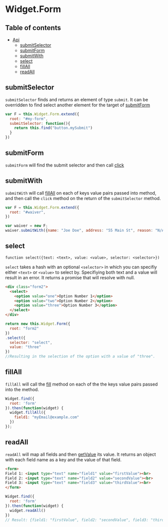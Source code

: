 Widget.Form
=================

## Table of contents
  * [Api](#api)
    * [submitSelector](#submitselector)
    * [submitForm](#submitform)
    * [submitWith](#submitwith)
    * [select](#select)
    * [fillAll](#fillall)
    * [readAll](#readall)

## submitSelector

`submitSelector` finds and returns an element of type `submit`. It can be overridden to find select another element for the target of [submitForm](#submitform)

```js
var F = this.Widget.Form.extend({
  root: "#my-form",
  submitSelector: function(){
    return this.find("button.mySubmit")
  }
})
```

## submitForm

`submitForm` will find the submit selector and then call [click](widget.md#click)

## submitWith

`submitWith` will call [fillAll](#fillall) on each of keys value pairs passed into method, and then call the `click` method on the return of the `submitSelector` method.

```js
var F = this.Widget.Form.extend({
  root: "#waiver",
})

var waiver = new F;
waiver.submitWith({name: "Joe Doe", address: "55 Main St", reason: "N/A"});
```

## select

`function select({text: <text>, value: <value>, selector: <selector>})`

`select` takes a hash with an optional `<selector>` in which you can specifiy either `<text>` or `<value>` to select by. Specifiying both text and a value will result in an error. It returns a promise that will resolve with null.

```html
<div class="form2">
  <select>
    <option value="one">Option Number 1</option>
    <option value="two">Option Number 2</option>
    <option value="three">Option Number 3</option>
  </select>
</div>
```
```js
return new this.Widget.Form({
  root: "form2"
})
.select({
  selector: "select",
  value: "three"
})
//Resulting in the selection of the option with a value of "three".
```

## fillAll

`fillAll` will call the [fill](widget.md#fill) method on each of the the keys value pairs passed into the method.

```js
Widget.find({
  root: 'form'
}).then(function(widget) {
  widget.fillAll({
    field1: "myEmail@example.com"
  })
});
```

## readAll

`readAll` will map all fields and then [getValue](widget.md#getvalue) its value. It returns an object with each field name as a key and the value of that field.

```html
<form>
Field 1: <input type="text" name="field1" value="firstValue"><br>
Field 2: <input type="text" name="field2" value="secondValue"><br>
Field 3: <input type="text" name="field3" value="thirdValue"><br>
</form>
```
```js
Widget.find({
  root: 'form'
}).then(function(widget) {
  widget.readAll()
})
// Result: {field1: "firstValue", field2: "secondValue", field3: "thirdValue"}
```
